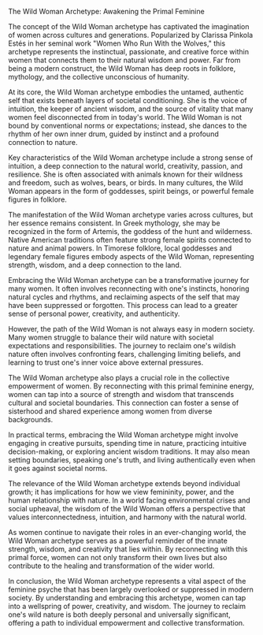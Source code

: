 The Wild Woman Archetype: Awakening the Primal Feminine

The concept of the Wild Woman archetype has captivated the imagination of women across cultures and generations. Popularized by Clarissa Pinkola Estés in her seminal work "Women Who Run With the Wolves," this archetype represents the instinctual, passionate, and creative force within women that connects them to their natural wisdom and power. Far from being a modern construct, the Wild Woman has deep roots in folklore, mythology, and the collective unconscious of humanity.

At its core, the Wild Woman archetype embodies the untamed, authentic self that exists beneath layers of societal conditioning. She is the voice of intuition, the keeper of ancient wisdom, and the source of vitality that many women feel disconnected from in today's world. The Wild Woman is not bound by conventional norms or expectations; instead, she dances to the rhythm of her own inner drum, guided by instinct and a profound connection to nature.

Key characteristics of the Wild Woman archetype include a strong sense of intuition, a deep connection to the natural world, creativity, passion, and resilience. She is often associated with animals known for their wildness and freedom, such as wolves, bears, or birds. In many cultures, the Wild Woman appears in the form of goddesses, spirit beings, or powerful female figures in folklore.

The manifestation of the Wild Woman archetype varies across cultures, but her essence remains consistent. In Greek mythology, she may be recognized in the form of Artemis, the goddess of the hunt and wilderness. Native American traditions often feature strong female spirits connected to nature and animal powers. In Timorese folklore, local goddesses and legendary female figures embody aspects of the Wild Woman, representing strength, wisdom, and a deep connection to the land.

Embracing the Wild Woman archetype can be a transformative journey for many women. It often involves reconnecting with one's instincts, honoring natural cycles and rhythms, and reclaiming aspects of the self that may have been suppressed or forgotten. This process can lead to a greater sense of personal power, creativity, and authenticity.

However, the path of the Wild Woman is not always easy in modern society. Many women struggle to balance their wild nature with societal expectations and responsibilities. The journey to reclaim one's wildish nature often involves confronting fears, challenging limiting beliefs, and learning to trust one's inner voice above external pressures.

The Wild Woman archetype also plays a crucial role in the collective empowerment of women. By reconnecting with this primal feminine energy, women can tap into a source of strength and wisdom that transcends cultural and societal boundaries. This connection can foster a sense of sisterhood and shared experience among women from diverse backgrounds.

In practical terms, embracing the Wild Woman archetype might involve engaging in creative pursuits, spending time in nature, practicing intuitive decision-making, or exploring ancient wisdom traditions. It may also mean setting boundaries, speaking one's truth, and living authentically even when it goes against societal norms.

The relevance of the Wild Woman archetype extends beyond individual growth; it has implications for how we view femininity, power, and the human relationship with nature. In a world facing environmental crises and social upheaval, the wisdom of the Wild Woman offers a perspective that values interconnectedness, intuition, and harmony with the natural world.

As women continue to navigate their roles in an ever-changing world, the Wild Woman archetype serves as a powerful reminder of the innate strength, wisdom, and creativity that lies within. By reconnecting with this primal force, women can not only transform their own lives but also contribute to the healing and transformation of the wider world.

In conclusion, the Wild Woman archetype represents a vital aspect of the feminine psyche that has been largely overlooked or suppressed in modern society. By understanding and embracing this archetype, women can tap into a wellspring of power, creativity, and wisdom. The journey to reclaim one's wild nature is both deeply personal and universally significant, offering a path to individual empowerment and collective transformation.